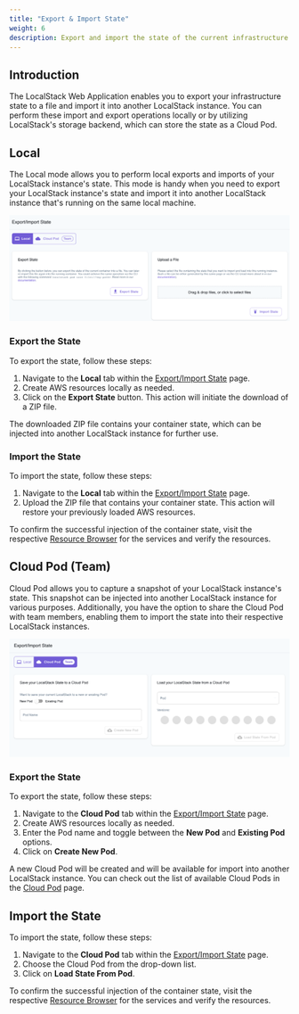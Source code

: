 ```yaml
---
title: "Export & Import State"
weight: 6
description: Export and import the state of the current infrastructure state into a file or a LocalStack instance respectively!
---
```


## Introduction

The LocalStack Web Application enables you to export your infrastructure state to a file and import it into another LocalStack instance. You can perform these import and export operations locally or by utilizing LocalStack's storage backend, which can store the state as a Cloud Pod. 

## Local

The Local mode allows you to perform local exports and imports of your LocalStack instance's state. This mode is handy when you need to export your LocalStack instance's state and import it into another LocalStack instance that's running on the same local machine.

<img src="export-import-state-local.png" alt="LocalStack Export/Import State Local Mode" title="LocalStack Export/Import State Local Mode" width="900" />

### Export the State

To export the state, follow these steps:

1. Navigate to the **Local** tab within the [Export/Import State](https://app.localstack.cloud/inst/default/state) page. 
2. Create AWS resources locally as needed.
3. Click on the **Export State** button. This action will initiate the download of a ZIP file.

The downloaded ZIP file contains your container state, which can be injected into another LocalStack instance for further use.

### Import the State

To import the state, follow these steps:

1. Navigate to the **Local** tab within the [Export/Import State](https://app.localstack.cloud/inst/default/state) page.
2. Upload the ZIP file that contains your container state. This action will restore your previously loaded AWS resources.

To confirm the successful injection of the container state, visit the respective [Resource Browser](https://app.localstack.cloud/inst/default/resources) for the services and verify the resources.

## Cloud Pod (Team)

Cloud Pod allows you to capture a snapshot of your LocalStack instance's state. This snapshot can be injected into another LocalStack instance for various purposes. Additionally, you have the option to share the Cloud Pod with team members, enabling them to import the state into their respective LocalStack instances.

<img src="export-import-state-cloud-pod.png" alt="LocalStack Export/Import State Cloud Pod Mode" title="LocalStack Export/Import State Cloud Pod Mode" width="900" />

### Export the State

To export the state, follow these steps:

1. Navigate to the **Cloud Pod** tab within the [Export/Import State](https://app.localstack.cloud/inst/default/state) page. 
2. Create AWS resources locally as needed.
3. Enter the Pod name and toggle between the **New Pod** and **Existing Pod** options.
4. Click on **Create New Pod**.

A new Cloud Pod will be created and will be available for import into another LocalStack instance. You can check out the list of available Cloud Pods in the [Cloud Pod](https://app.localstack.cloud/pods) page.

## Import the State

To import the state, follow these steps:

1. Navigate to the **Cloud Pod** tab within the [Export/Import State](https://app.localstack.cloud/inst/default/state) page. 
2. Choose the Cloud Pod from the drop-down list.
3. Click on **Load State From Pod**.

To confirm the successful injection of the container state, visit the respective [Resource Browser](https://app.localstack.cloud/inst/default/resources) for the services and verify the resources.
